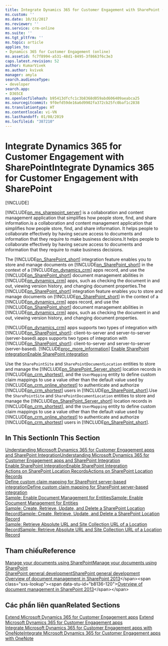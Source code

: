 ```yaml
---
title: Integrate Dynamics 365 for Customer Engagement with SharePoint (Developer Guide for Dynamics 365 for Customer Engagement)| MicrosoftDocs
ms.custom: ''
ms.date: 10/31/2017
ms.reviewer: ''
ms.service: crm-online
ms.suite: ''
ms.tgt_pltfrm: ''
ms.topic: article
applies_to:
- Dynamics 365 for Customer Engagement (online)
ms.assetid: fc7f8994-a531-48d1-8495-3f8663f6c3e3
caps.latest.revision: 52
author: KumarVivek
ms.author: kvivek
manager: amyla
search.audienceType:
- developer
search.app:
- D365CE
ms.openlocfilehash: b95413dfcfc1c3b8368d059abd606409aeabca25
ms.sourcegitcommit: 9f0efd59de16a6d9902fa372cb25fc0baf1c2838
ms.translationtype: HT
ms.contentlocale: vi-VN
ms.lasthandoff: 01/08/2019
ms.locfileid: "387210"
---
```

# <a name="integrate-dynamics-365-for-customer-engagement-with-sharepoint"></a><span data-ttu-id="b8136-102">Integrate Dynamics 365 for Customer Engagement with SharePoint</span><span class="sxs-lookup"><span data-stu-id="b8136-102">Integrate Dynamics 365 for Customer Engagement with SharePoint</span></span>

[!INCLUDE[](../../includes/cc_applies_to_update_9_0_0.md)]

[!INCLUDE[pn_ms_sharepoint_server](../../includes/pn-ms-sharepoint-server.md)] <span data-ttu-id="b8136-103">is a collaboration and content management application that simplifies how people store, find, and share information.</span><span class="sxs-lookup"><span data-stu-id="b8136-103">is a collaboration and content management application that simplifies how people store, find, and share information.</span></span> <span data-ttu-id="b8136-104">It helps people to collaborate effectively by having secure access to documents and information that they require to make business decisions.</span><span class="sxs-lookup"><span data-stu-id="b8136-104">It helps people to collaborate effectively by having secure access to documents and information that they require to make business decisions.</span></span>  
  
 <span data-ttu-id="b8136-105">The [!INCLUDE[pn_SharePoint_short](../../includes/pn-sharepoint-short.md)] integration feature enables you to store and manage documents on [!INCLUDE[pn_SharePoint_short](../../includes/pn-sharepoint-short.md)] in the context of a [!INCLUDE[pn_dynamics_crm](../../includes/pn-dynamics-crm.md)] apps record, and use the [!INCLUDE[pn_SharePoint_short](../../includes/pn-sharepoint-short.md)] document management abilities in [!INCLUDE[pn_dynamics_crm](../../includes/pn-dynamics-crm.md)] apps, such as checking the document in and out, viewing version history, and changing document properties.</span><span class="sxs-lookup"><span data-stu-id="b8136-105">The [!INCLUDE[pn_SharePoint_short](../../includes/pn-sharepoint-short.md)] integration feature enables you to store and manage documents on [!INCLUDE[pn_SharePoint_short](../../includes/pn-sharepoint-short.md)] in the context of a [!INCLUDE[pn_dynamics_crm](../../includes/pn-dynamics-crm.md)] apps record, and use the [!INCLUDE[pn_SharePoint_short](../../includes/pn-sharepoint-short.md)] document management abilities in [!INCLUDE[pn_dynamics_crm](../../includes/pn-dynamics-crm.md)] apps, such as checking the document in and out, viewing version history, and changing document properties.</span></span>  
  
 [!INCLUDE[pn_dynamics_crm](../../includes/pn-dynamics-crm.md)] <span data-ttu-id="b8136-106">apps supports two types of integration with [!INCLUDE[pn_SharePoint_short](../../includes/pn-sharepoint-short.md)]: client-to-server and server-to-server (server-based).</span><span class="sxs-lookup"><span data-stu-id="b8136-106">apps supports two types of integration with [!INCLUDE[pn_SharePoint_short](../../includes/pn-sharepoint-short.md)]: client-to-server and server-to-server (server-based).</span></span> [!INCLUDE[proc_more_information](../../includes/proc-more-information.md)] <span data-ttu-id="b8136-107">[Enable SharePoint integration](get-started-sharepoint-integration.md#SPIntegration)</span><span class="sxs-lookup"><span data-stu-id="b8136-107">[Enable SharePoint integration](get-started-sharepoint-integration.md#SPIntegration)</span></span>  
  
 <span data-ttu-id="b8136-108">Use the `SharePointSite` and `SharePointDocumentLocation` entities to store and manage the [!INCLUDE[pn_SharePoint_Server_short](../../includes/pn-sharepoint-server-short.md)] location records in [!INCLUDE[pn_crm_shortest](../../includes/pn-crm-shortest.md)], and the `UserMapping` entity to define custom claim mappings to use a value other than the default value used by [!INCLUDE[pn_crm_online_shortest](../../includes/pn-crm-online-shortest.md)] to authenticate and authorize [!INCLUDE[pn_crm_shortest](../../includes/pn-crm-shortest.md)] users in [!INCLUDE[pn_SharePoint_short](../../includes/pn-sharepoint-short.md)].</span><span class="sxs-lookup"><span data-stu-id="b8136-108">Use the `SharePointSite` and `SharePointDocumentLocation` entities to store and manage the [!INCLUDE[pn_SharePoint_Server_short](../../includes/pn-sharepoint-server-short.md)] location records in [!INCLUDE[pn_crm_shortest](../../includes/pn-crm-shortest.md)], and the `UserMapping` entity to define custom claim mappings to use a value other than the default value used by [!INCLUDE[pn_crm_online_shortest](../../includes/pn-crm-online-shortest.md)] to authenticate and authorize [!INCLUDE[pn_crm_shortest](../../includes/pn-crm-shortest.md)] users in [!INCLUDE[pn_SharePoint_short](../../includes/pn-sharepoint-short.md)].</span></span>  
  
## <a name="in-this-section"></a><span data-ttu-id="b8136-109">In This Section</span><span class="sxs-lookup"><span data-stu-id="b8136-109">In This Section</span></span>  

[<span data-ttu-id="b8136-110">Understanding Microsoft Dynamics 365 for Customer Engagement apps and SharePoint Integration</span><span class="sxs-lookup"><span data-stu-id="b8136-110">Understanding Microsoft Dynamics 365 for Customer Engagement apps and SharePoint Integration</span></span>](get-started-sharepoint-integration.md)  
[<span data-ttu-id="b8136-111">Enable SharePoint Integration</span><span class="sxs-lookup"><span data-stu-id="b8136-111">Enable SharePoint Integration</span></span>](enable-document-management-entities.md)  
[<span data-ttu-id="b8136-112">Actions on SharePoint Location Records</span><span class="sxs-lookup"><span data-stu-id="b8136-112">Actions on SharePoint Location Records</span></span>](actions-on-sharepoint-location-records.md)  
[<span data-ttu-id="b8136-113">Define custom claim mapping for SharePoint server-based integration</span><span class="sxs-lookup"><span data-stu-id="b8136-113">Define custom claim mapping for SharePoint server-based integration</span></span>](define-custom-claim-mapping-sharepoint-server-based-integration.md)  
[<span data-ttu-id="b8136-114">Sample: Enable Document Management for Entities</span><span class="sxs-lookup"><span data-stu-id="b8136-114">Sample: Enable Document Management for Entities</span></span>](sample-enable-document-management-entities.md)  
[<span data-ttu-id="b8136-115">Sample: Create, Retrieve, Update, and Delete a SharePoint Location Record</span><span class="sxs-lookup"><span data-stu-id="b8136-115">Sample: Create, Retrieve, Update, and Delete a SharePoint Location Record</span></span>](sample-create-retrieve-update-delete-sharepoint-location-record.md)  
[<span data-ttu-id="b8136-116">Sample: Retrieve Absolute URL and Site Collection URL of a Location Record</span><span class="sxs-lookup"><span data-stu-id="b8136-116">Sample: Retrieve Absolute URL and Site Collection URL of a Location Record</span></span>](sample-retrieve-absolute-url-and-site-collection-url-of-a-location-record.md)  
  
## <a name="reference"></a><span data-ttu-id="b8136-117">Tham chiếu</span><span class="sxs-lookup"><span data-stu-id="b8136-117">Reference</span></span>  

[<span data-ttu-id="b8136-118">Manage your documents using SharePoint</span><span class="sxs-lookup"><span data-stu-id="b8136-118">Manage your documents using SharePoint</span></span>](https://technet.microsoft.com/library/dn531062.aspx)  
[<span data-ttu-id="b8136-119">SharePoint general development</span><span class="sxs-lookup"><span data-stu-id="b8136-119">SharePoint general development</span></span>](https://msdn.microsoft.com/sharepoint/default.aspx)  
<span data-ttu-id="b8136-120">[Overview of document management in SharePoint 2013](https://technet.microsoft.com/library/cc261933\(v=office.15\).aspx)</span><span class="sxs-lookup"><span data-stu-id="b8136-120">[Overview of document management in SharePoint 2013](https://technet.microsoft.com/library/cc261933\(v=office.15\).aspx)</span></span>  
  
## <a name="related-sections"></a><span data-ttu-id="b8136-121">Các phần liên quan</span><span class="sxs-lookup"><span data-stu-id="b8136-121">Related Sections</span></span>  

<span data-ttu-id="b8136-122">[Extend Microsoft Dynamics 365 for Customer Engagement apps](../extend-dynamics-365-server.md) </span><span class="sxs-lookup"><span data-stu-id="b8136-122">[Extend Microsoft Dynamics 365 for Customer Engagement apps](../extend-dynamics-365-server.md) </span></span>  
[<span data-ttu-id="b8136-123">Integrate Microsoft Dynamics 365 for Customer Engagement apps with OneNote</span><span class="sxs-lookup"><span data-stu-id="b8136-123">Integrate Microsoft Dynamics 365 for Customer Engagement apps with OneNote</span></span>](integrate-onenote.md)
